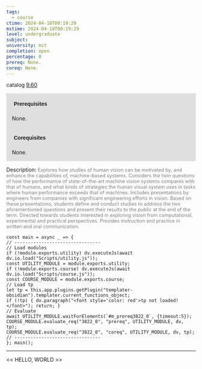 ```yaml
---
tags:
  - course
ctime: 2024-04-18T00:19:29
mstime: 2024-04-18T00:19:29
level: undergraduate
subject: 
university: mit
completion: open
percentage: 0
prereq: None.
coreq: None.
---
```


catalog [9.60](http://student.mit.edu/catalog/m9b.html#9.60)

<span style="display: block; padding: 15px; background-color: rgb(100, 100, 100, 0.2);"><font id="m_prereq3822_0" style="display: block; font-family: Arial, sans-serif; font-weight: bold; padding: 5px">Prerequisites</font><br><span id="prereq3822_0">None.</span></span>
<span style="display: block; padding: 15px; background-color: rgb(100, 100, 100, 0.2);"><font id="m_coreq3822_0" style="display: block; font-family: Arial, sans-serif; font-weight: bold; padding: 5px">Corequisites</font><br><span id="coreq3822_0">None.</span></span>

<font style="">Description:</font>
<font style="color: grey; font-size: 0.8rem;">Explores how studies of human vision can be motivated by, and enhance the capabilities of, machine-based systems. Considers the twin questions of how the performance of state-of-the-art machine vision systems compares with that of humans, and what kinds of strategies the human visual system uses in tasks where human performance exceeds that of machines. Includes presentations by engineers from companies with significant engineering efforts in vision. Based on these presentations, students define and conduct studies to address the two aforementioned questions and present their results to the public at the end of the term. Directed towards students interested in exploring vision from computational, experimental and practical perspectives. Provides instruction and practice in written and oral communication.</font>

```dataviewjs
const main = async _ => {
// --------------------------------
// Load modules
if (!module.exports.utility) dv.executeJs(await dv.io.load("Scripts/utility.js"));
const UTILITY_MODULE = module.exports.utility;
if (!module.exports.course) dv.executeJs(await dv.io.load("Scripts/course.js"));
const COURSE_MODULE = module.exports.course;
// Load tp
let tp = this.app.plugins.getPlugin("templater-obsidian").templater.current_functions_object;
if (!tp) { dv.paragraph("<font style='color: red'>tp not loaded!</font>"); return; }
// Evaluate
await UTILITY_MODULE.waitForElements(`#m_prereq3822_0`, {timeout:5});
COURSE_MODULE.evaluate_req("3822_0", "prereq", UTILITY_MODULE, dv, tp);
COURSE_MODULE.evaluate_req("3822_0", "coreq", UTILITY_MODULE, dv, tp);
// --------------------------------
}; main();
```

---

<< HELLO, WORLD >>
